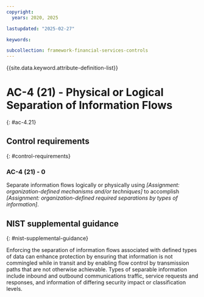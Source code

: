 ```yaml
---
copyright:
  years: 2020, 2025

lastupdated: "2025-02-27"

keywords:

subcollection: framework-financial-services-controls
---
```


{{site.data.keyword.attribute-definition-list}}

# AC-4 (21) -  Physical or Logical Separation of Information Flows
{: #ac-4.21}

## Control requirements
{: #control-requirements}



### AC-4 (21) - 0


Separate information flows logically or physically using _[Assignment: organization-defined mechanisms and/or techniques]_ to accomplish _[Assignment: organization-defined required separations by types of information]_.












## NIST supplemental guidance
{: #nist-supplemental-guidance}

Enforcing the separation of information flows associated with defined types of data can enhance protection by ensuring that information is not commingled while in transit and by enabling flow control by transmission paths that are not otherwise achievable. Types of separable information include inbound and outbound communications traffic, service requests and responses, and information of differing security impact or classification levels.
